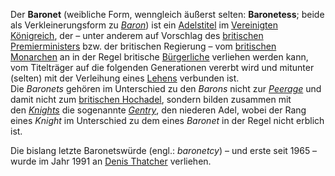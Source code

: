 
Der **Baronet** (weibliche Form, wenngleich äußerst selten: **Baronetess**; beide als Verkleinerungsform zu _[Baron](https://de.wikipedia.org/wiki/Baron "Baron")_) ist ein [Adelstitel](https://de.wikipedia.org/wiki/Adelstitel "Adelstitel") im [Vereinigten Königreich](https://de.wikipedia.org/wiki/Vereinigtes_K%C3%B6nigreich "Vereinigtes Königreich"), der – unter anderem auf Vorschlag des [britischen Premierministers](https://de.wikipedia.org/wiki/Premierminister_des_Vereinigten_K%C3%B6nigreichs "Premierminister des Vereinigten Königreichs") bzw. der britischen Regierung – vom [britischen Monarchen](https://de.wikipedia.org/wiki/Britische_Monarchie "Britische Monarchie") an in der Regel britische [Bürgerliche](https://de.wikipedia.org/wiki/B%C3%BCrgertum "Bürgertum") verliehen werden kann, vom Titelträger auf die folgenden Generationen vererbt wird und mitunter (selten) mit der Verleihung eines [Lehens](https://de.wikipedia.org/wiki/Lehen "Lehen") verbunden ist. Die _Baronets_ gehören im Unterschied zu den _Barons_ nicht zur [_Peerage_](https://de.wikipedia.org/wiki/Peer_(Adel) "Peer (Adel)") und damit nicht zum [britischen Hochadel](https://de.wikipedia.org/wiki/Britischer_Adel "Britischer Adel"), sondern bilden zusammen mit den _[Knights](https://de.wikipedia.org/wiki/Knight "Knight")_ die sogenannte _[Gentry](https://de.wikipedia.org/wiki/Gentry "Gentry")_, den niederen Adel, wobei der Rang eines _Knight_ im Unterschied zu dem eines _Baronet_ in der Regel nicht erblich ist. 

Die bislang letzte Baronetswürde (engl.: _baronetcy_) – und erste seit 1965 – wurde im Jahr 1991 an [Denis Thatcher](https://de.wikipedia.org/wiki/Denis_Thatcher "Denis Thatcher") verliehen.